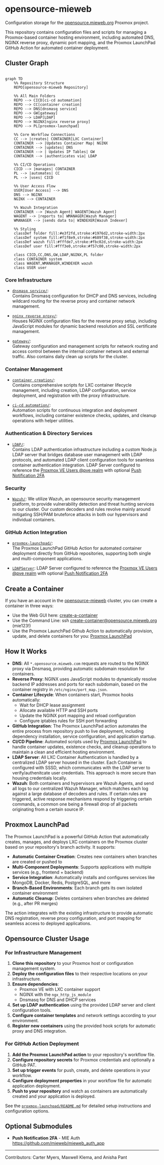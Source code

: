 # opensource-mieweb

Configuration storage for the [opensource.mieweb.org](https://opensource.mieweb.org:8006) Proxmox project.

This repository contains configuration files and scripts for managing a Proxmox-based container hosting environment, including automated DNS, NGINX reverse proxy, dynamic port mapping, and the Proxmox LaunchPad GitHub Action for automated container deployment.

## Cluster Graph

```mermaid

graph TD
    %% Repository Structure
    REPO[opensource-mieweb Repository]
    
    %% All Main Folders
    REPO --> CICD[ci-cd automation]
    REPO --> CC[container creation]
    REPO --> DNS[dnsmasq service]
    REPO --> GW[gateway]
    REPO --> LDAP[LDAP]
    REPO --> NGINX[nginx reverse proxy]
    REPO --> PL[proxmox-launchpad]
    
    %% Core Workflow Connections
    CC --> |creates| CONTAINER[LXC Container]
    CONTAINER --> |Updates Container Map| NGINX
    CONTAINER --> |updates| DNS
    CONTAINER --> | Updates IP Tables| GW
    CONTAINER --> |authenticates via| LDAP
    
    %% CI/CD Operations
    CICD --> |manages| CONTAINER
    PL --> |automates| CC
    PL --> |uses| CICD
    
    %% User Access Flow
    USER[User Access] --> DNS
    DNS --> NGINX
    NGINX --> CONTAINER

    %% Wazuh Integration
    CONTAINER --> |Wazuh Agent| WAGENT[Wazuh Agent]
    WAGENT --> |reports to| WMANAGER[Wazuh Manager]
    WMANAGER --> |sends data to| WINDEXER[Wazuh Indexer]

    %% Styling
    classDef folder fill:#e3f2fd,stroke:#1976d2,stroke-width:2px
    classDef system fill:#f1f8e9,stroke:#689f38,stroke-width:2px
    classDef wazuh fill:#fffde7,stroke:#fbc02d,stroke-width:2px
    classDef user fill:#fff3e0,stroke:#f57c00,stroke-width:2px

    class CICD,CC,DNS,GW,LDAP,NGINX,PL folder
    class CONTAINER system
    class WAGENT,WMANAGER,WINDEXER wazuh
    class USER user
```

### Core Infrastructure

- [`dnsmasq service/`](dnsmasq%20service/):  
  Contains Dnsmasq configuration for DHCP and DNS services, including wildcard routing for the reverse proxy and container network management.

- [`nginx reverse proxy/`](nginx%20reverse%20proxy/):  
  Houses NGINX configuration files for the reverse proxy setup, including JavaScript modules for dynamic backend resolution and SSL certificate management.

- [`gateway/`](gateway/):  
  Gateway configuration and management scripts for network routing and access control between the internal container network and external traffic. Also contains daily clean up scripts for the cluster.

### Container Management

- [`container creation/`](container%20creation/):  
  Contains comprehensive scripts for LXC container lifecycle management, including creation, LDAP configuration, service deployment, and registration with the proxy infrastructure.

- [`ci-cd automation/`](ci-cd%20automation/):  
  Automation scripts for continuous integration and deployment workflows, including container existence checks, updates, and cleanup operations with helper utilities.

### Authentication & Directory Services

- [`LDAP/`](LDAP/):  
  Contains LDAP authentication infrastructure including a custom Node.js LDAP server that bridges database user management with LDAP protocols, and automated LDAP client configuration tools for seamless container authentication integration. LDAP Server configured to reference the [Proxmox VE Users @pve realm](https://pve.proxmox.com/wiki/User_Management) with optional [Push Notification 2FA](https://github.com/mieweb/mieweb_auth_app)

### Security

- [`Wazuh/`](Wazuh/):
  We utilize Wazuh, an opensource security management platform, to provide vulnerability detection and threat hunting services to our cluster. Our custom decoders and rules revolve mainly around mitigating SSH/PAM bruteforce attacks in both our hypervisors and individual containers.

### GitHub Action Integration

- [`proxmox-launchpad/`](proxmox-launchpad/):  
  The Proxmox LaunchPad GitHub Action for automated container deployment directly from GitHub repositories, supporting both single and multi-component applications.

- [`LDAPServer`](https://github.com/mieweb/LDAPServer):
  LDAP Server configured to reference the [Proxmox VE Users @pve realm](https://pve.proxmox.com/wiki/User_Management) with optional [Push Notification 2FA](https://github.com/mieweb/mieweb_auth_app)

## Create a Container

If you have an account in the [opensource-mieweb](https://opensource.mieweb.org:8006) cluster, you can create a container in three ways:
- Use the Web GUI here: [create-a-container](https://create-a-container.opensource.mieweb.org/)
- Use the Command Line: ssh create-container@opensource.mieweb.org (mie123!)
- Use the Proxmox LaunchPad Github Action to automatically provision, update, and delete containers for you: [Proxmox LaunchPad](#proxmox-launchpad)

## How It Works

- **DNS**: All `*.opensource.mieweb.com` requests are routed to the NGINX proxy via Dnsmasq, providing automatic subdomain resolution for containers.
- **Reverse Proxy**: NGINX uses JavaScript modules to dynamically resolve backend IP addresses and ports for each subdomain, based on the container registry in `/etc/nginx/port_map.json`.
- **Container Lifecycle**: When containers start, Proxmox hooks automatically:
  - Wait for DHCP lease assignment
  - Allocate available HTTP and SSH ports
  - Update the NGINX port mapping and reload configuration
  - Configure iptables rules for SSH port forwarding
- **GitHub Integration**: The Proxmox LaunchPad action automates the entire process from repository push to live deployment, including dependency installation, service configuration, and application startup.
- **CI/CD Pipeline**: Automated scripts used by [Proxmox LaunchPad](#proxmox-launchpad) to handle container updates, existence checks, and cleanup operations to maintain a clean and efficient hosting environment.
- **LDAP Server**: All LXC Container Authentication is handled by a centralized LDAP server housed in the cluster. Each Container is configured with SSSD, which communicates with the LDAP server to verify/authenitcate user credentials. This approach is more secure than housing credentials locally.
- **Wazuh**: Both containers and hypervisors are Wazuh Agents, and send all logs to our centralized Wazuh Manager, which matches each log against a large database of decoders and rules. If certain rules are triggered, active response mechanisms respond by triggering certain commands, a common one being a firewall drop of all packets originating from a certain source IP.


## Proxmox LaunchPad

The Proxmox LaunchPad is a powerful GitHub Action that automatically creates, manages, and deploys LXC containers on the Proxmox cluster based on your repository's branch activity. It supports:

- **Automatic Container Creation**: Creates new containers when branches are created or pushed to
- **Multi-Component Deployments**: Supports applications with multiple services (e.g., frontend + backend)
- **Service Integration**: Automatically installs and configures services like MongoDB, Docker, Redis, PostgreSQL, and more
- **Branch-Based Environments**: Each branch gets its own isolated container environment
- **Automatic Cleanup**: Deletes containers when branches are deleted (e.g., after PR merges)

The action integrates with the existing infrastructure to provide automatic DNS registration, reverse proxy configuration, and port mapping for seamless access to deployed applications.

## Opensource Cluster Usage

### For Infrastructure Management

1. **Clone this repository** to your Proxmox host or configuration management system.
2. **Deploy the configuration files** to their respective locations on your infrastructure.
3. **Ensure dependencies**:
   - Proxmox VE with LXC container support
   - NGINX with the `ngx_http_js_module`
   - Dnsmasq for DNS and DHCP services
4. **Set up LDAP authentication** using the provided LDAP server and client configuration tools.
5. **Configure container templates** and network settings according to your environment.
6. **Register new containers** using the provided hook scripts for automatic proxy and DNS integration.

### For GitHub Action Deployment

1. **Add the Proxmox LaunchPad action** to your repository's workflow file.
2. **Configure repository secrets** for Proxmox credentials and optionally a GitHub PAT.
3. **Set up trigger events** for push, create, and delete operations in your workflow.
4. **Configure deployment properties** in your workflow file for automatic application deployment.
5. **Push to your repository** and watch as containers are automatically created and your application is deployed.

See the [`proxmox-launchpad/README.md`](proxmox-launchpad/README.md) for detailed setup instructions and configuration options.

## Optional Submodules
- **Push Notification 2FA** - MIE Auth https://github.com/mieweb/mieweb_auth_app

---

Contributors: Carter Myers, Maxwell Klema, and Anisha Pant